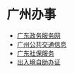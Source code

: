 # 广州办事

* [广东政务服务网](http://www.gdzwfw.gov.cn/)
* [广州公共交通信息](https://ipt.kopisee.com/canton/zh-cn/)
* [广东社保服务](http://hrss.gd.gov.cn/gdsbfw/)
* [出入境自助办证](https://mp.weixin.qq.com/s/Ky5fGw2V32vLeRB4eGhuBw)

